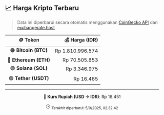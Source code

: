 

<!-- HARGA_KRIPTO -->
## 📈 Harga Kripto Terbaru

> Data ini diperbarui secara otomatis menggunakan [CoinGecko API](https://www.coingecko.com/) dan [exchangerate.host](https://exchangerate.host/)

<div align="center">

| 🪙 Token | 💰 Harga (IDR) |
|:------:|---------------:|
| 🟠 **Bitcoin (BTC)**   | Rp 1.810.996.574 |
| 🔵 **Ethereum (ETH)**  | Rp 70.505.853 |
| 🟣 **Solana (SOL)**    | Rp 3.346.975 |
| 🟢 **Tether (USDT)**   | Rp 16.465 |

---

💱 **Kurs Rupiah (USD → IDR)**: Rp 16.451

🕒 <sub>Terakhir diperbarui: 5/9/2025, 02.32.42</sub>

</div>
<!-- /HARGA_KRIPTO -->